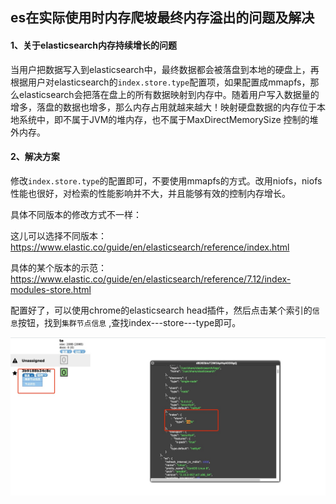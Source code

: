 ## es在实际使用时内存爬坡最终内存溢出的问题及解决



#### 1、关于elasticsearch内存持续增长的问题

当用户把数据写入到elasticsearch中，最终数据都会被落盘到本地的硬盘上，再根据用户对elasticsearch的`index.store.type`配置项，如果配置成mmapfs，那么elasticsearch会把落在盘上的所有数据映射到内存中。随着用户写入数据量的增多，落盘的数据也增多，那么内存占用就越来越大！映射硬盘数据的内存位于本地系统中，即不属于JVM的堆内存，也不属于MaxDirectMemorySize 控制的堆外内存。



#### 2、解决方案

修改`index.store.type`的配置即可，不要使用mmapfs的方式。改用niofs，niofs性能也很好，对检索的性能影响并不大，并且能够有效的控制内存增长。

具体不同版本的修改方式不一样：

这儿可以选择不同版本：https://www.elastic.co/guide/en/elasticsearch/reference/index.html

具体的某个版本的示范：https://www.elastic.co/guide/en/elasticsearch/reference/7.12/index-modules-store.html

配置好了，可以使用chrome的elasticsearch head插件，然后点击某个索引的`信息`按钮，找到`集群节点信息` ,查找index---store---type即可。

![avatar](../images/MG399.jpeg)